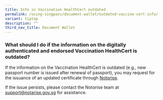 ```yaml
---
title: Info in Vaccination HealthCert outdated
permalink: /using-singpass/document-wallet/outdated-vaccine-cert-info/
variant: tiptap
description: ""
third_nav_title: Document Wallet
---
```

<h3>What should I do if the information on the digitally authenticated and endorsed Vaccination HealthCert is outdated?</h3>
<p>If the information on the Vaccination HealthCert is outdated (e.g., new
passport number is issued after renewal of passport), you may request for
the issuance of an updated certificate through&nbsp;<a href="http://notarise.gov.sg/" rel="noopener" target="_blank"><u>Notαrise</u></a>.</p>
<p>If the issue persists, please contact the Notαrise team at <a href="http://notarise.gov.sg/" rel="noopener noreferrer nofollow" target="_blank"><u>support@notarise.gov.sg</u></a>&nbsp;for
assistance.</p>
